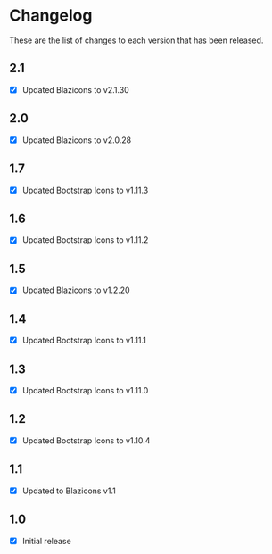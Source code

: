 # Changelog
These are the list of changes to each version that has been released.

## 2.1
- [x] Updated Blazicons to v2.1.30

## 2.0
- [x] Updated Blazicons to v2.0.28

## 1.7
- [x] Updated Bootstrap Icons to v1.11.3

## 1.6
- [x] Updated Bootstrap Icons to v1.11.2

## 1.5
- [x] Updated Blazicons to v1.2.20

## 1.4
- [x] Updated Bootstrap Icons to v1.11.1

## 1.3
- [x] Updated Bootstrap Icons to v1.11.0

## 1.2
- [x] Updated Bootstrap Icons to v1.10.4

## 1.1
- [x] Updated to Blazicons v1.1

## 1.0
- [x] Initial release